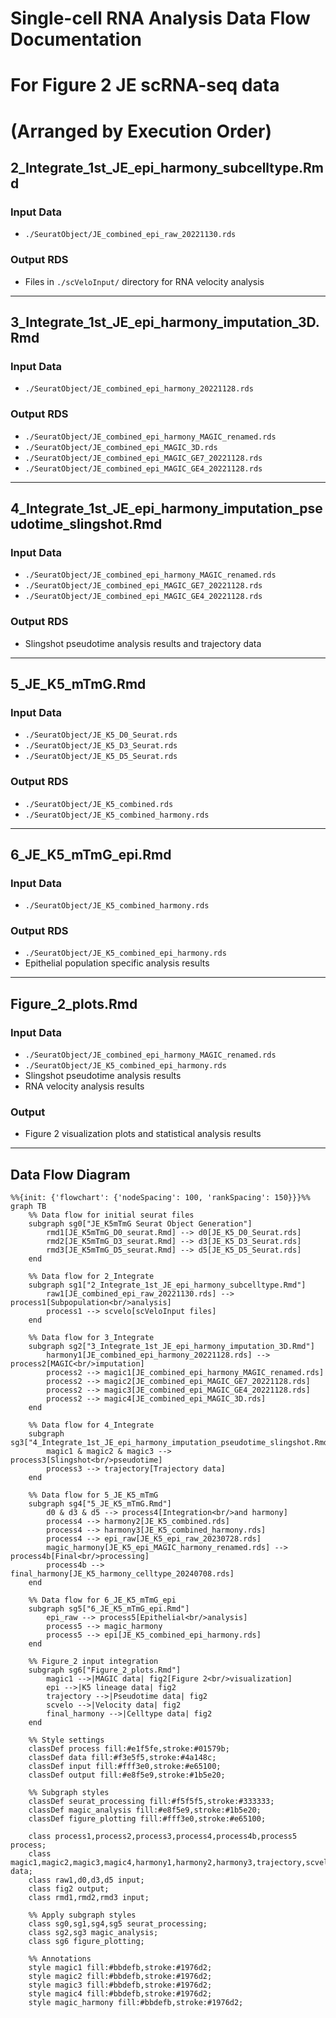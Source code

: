 # Single-cell RNA Analysis Data Flow Documentation 

# For Figure 2 JE scRNA-seq data

# (Arranged by Execution Order)

## 2_Integrate_1st_JE_epi_harmony_subcelltype.Rmd

### Input Data
- `./SeuratObject/JE_combined_epi_raw_20221130.rds`

### Output RDS
- Files in `./scVeloInput/` directory for RNA velocity analysis

---

## 3_Integrate_1st_JE_epi_harmony_imputation_3D.Rmd

### Input Data
- `./SeuratObject/JE_combined_epi_harmony_20221128.rds`

### Output RDS
- `./SeuratObject/JE_combined_epi_harmony_MAGIC_renamed.rds`
- `./SeuratObject/JE_combined_epi_MAGIC_3D.rds`
- `./SeuratObject/JE_combined_epi_MAGIC_GE7_20221128.rds`
- `./SeuratObject/JE_combined_epi_MAGIC_GE4_20221128.rds`

---

## 4_Integrate_1st_JE_epi_harmony_imputation_pseudotime_slingshot.Rmd

### Input Data
- `./SeuratObject/JE_combined_epi_harmony_MAGIC_renamed.rds`
- `./SeuratObject/JE_combined_epi_MAGIC_GE7_20221128.rds`
- `./SeuratObject/JE_combined_epi_MAGIC_GE4_20221128.rds`

### Output RDS
- Slingshot pseudotime analysis results and trajectory data

---

## 5_JE_K5_mTmG.Rmd

### Input Data
- `./SeuratObject/JE_K5_D0_Seurat.rds`
- `./SeuratObject/JE_K5_D3_Seurat.rds`
- `./SeuratObject/JE_K5_D5_Seurat.rds`

### Output RDS
- `./SeuratObject/JE_K5_combined.rds`
- `./SeuratObject/JE_K5_combined_harmony.rds`

---

## 6_JE_K5_mTmG_epi.Rmd

### Input Data
- `./SeuratObject/JE_K5_combined_harmony.rds`

### Output RDS
- `./SeuratObject/JE_K5_combined_epi_harmony.rds`
- Epithelial population specific analysis results

---

## Figure_2_plots.Rmd

### Input Data
- `./SeuratObject/JE_combined_epi_harmony_MAGIC_renamed.rds`
- `./SeuratObject/JE_K5_combined_epi_harmony.rds`
- Slingshot pseudotime analysis results
- RNA velocity analysis results

### Output
- Figure 2 visualization plots and statistical analysis results

---

## Data Flow Diagram
```mermaid
%%{init: {'flowchart': {'nodeSpacing': 100, 'rankSpacing': 150}}}%%
graph TB
    %% Data flow for initial seurat files
    subgraph sg0["JE_K5mTmG Seurat Object Generation"]
        rmd1[JE_K5mTmG_D0_seurat.Rmd] --> d0[JE_K5_D0_Seurat.rds]
        rmd2[JE_K5mTmG_D3_seurat.Rmd] --> d3[JE_K5_D3_Seurat.rds]
        rmd3[JE_K5mTmG_D5_seurat.Rmd] --> d5[JE_K5_D5_Seurat.rds]
    end

    %% Data flow for 2_Integrate
    subgraph sg1["2_Integrate_1st_JE_epi_harmony_subcelltype.Rmd"]
        raw1[JE_combined_epi_raw_20221130.rds] --> process1[Subpopulation<br/>analysis]
        process1 --> scvelo[scVeloInput files]
    end

    %% Data flow for 3_Integrate
    subgraph sg2["3_Integrate_1st_JE_epi_harmony_imputation_3D.Rmd"]
        harmony1[JE_combined_epi_harmony_20221128.rds] --> process2[MAGIC<br/>imputation]
        process2 --> magic1[JE_combined_epi_harmony_MAGIC_renamed.rds]
        process2 --> magic2[JE_combined_epi_MAGIC_GE7_20221128.rds]
        process2 --> magic3[JE_combined_epi_MAGIC_GE4_20221128.rds]
        process2 --> magic4[JE_combined_epi_MAGIC_3D.rds]
    end

    %% Data flow for 4_Integrate
    subgraph sg3["4_Integrate_1st_JE_epi_harmony_imputation_pseudotime_slingshot.Rmd"]
        magic1 & magic2 & magic3 --> process3[Slingshot<br/>pseudotime]
        process3 --> trajectory[Trajectory data]
    end

    %% Data flow for 5_JE_K5_mTmG
    subgraph sg4["5_JE_K5_mTmG.Rmd"]
        d0 & d3 & d5 --> process4[Integration<br/>and harmony]
        process4 --> harmony2[JE_K5_combined.rds]
        process4 --> harmony3[JE_K5_combined_harmony.rds]
        process4 --> epi_raw[JE_K5_epi_raw_20230728.rds]
        magic_harmony[JE_K5_epi_MAGIC_harmony_renamed.rds] --> process4b[Final<br/>processing]
        process4b --> final_harmony[JE_K5_harmony_celltype_20240708.rds]
    end

    %% Data flow for 6_JE_K5_mTmG_epi
    subgraph sg5["6_JE_K5_mTmG_epi.Rmd"]
        epi_raw --> process5[Epithelial<br/>analysis]
        process5 --> magic_harmony
        process5 --> epi[JE_K5_combined_epi_harmony.rds]
    end

    %% Figure_2 input integration
    subgraph sg6["Figure_2_plots.Rmd"]
        magic1 -->|MAGIC data| fig2[Figure 2<br/>visualization]
        epi -->|K5 lineage data| fig2
        trajectory -->|Pseudotime data| fig2
        scvelo -->|Velocity data| fig2
        final_harmony -->|Celltype data| fig2
    end

    %% Style settings
    classDef process fill:#e1f5fe,stroke:#01579b;
    classDef data fill:#f3e5f5,stroke:#4a148c;
    classDef input fill:#fff3e0,stroke:#e65100;
    classDef output fill:#e8f5e9,stroke:#1b5e20;
    
    %% Subgraph styles
    classDef seurat_processing fill:#f5f5f5,stroke:#333333;
    classDef magic_analysis fill:#e8f5e9,stroke:#1b5e20;
    classDef figure_plotting fill:#fff3e0,stroke:#e65100;
    
    class process1,process2,process3,process4,process4b,process5 process;
    class magic1,magic2,magic3,magic4,harmony1,harmony2,harmony3,trajectory,scvelo,epi,epi_raw,magic_harmony,final_harmony data;
    class raw1,d0,d3,d5 input;
    class fig2 output;
    class rmd1,rmd2,rmd3 input;
    
    %% Apply subgraph styles
    class sg0,sg1,sg4,sg5 seurat_processing;
    class sg2,sg3 magic_analysis;
    class sg6 figure_plotting;

    %% Annotations
    style magic1 fill:#bbdefb,stroke:#1976d2;
    style magic2 fill:#bbdefb,stroke:#1976d2;
    style magic3 fill:#bbdefb,stroke:#1976d2;
    style magic4 fill:#bbdefb,stroke:#1976d2;
    style magic_harmony fill:#bbdefb,stroke:#1976d2;